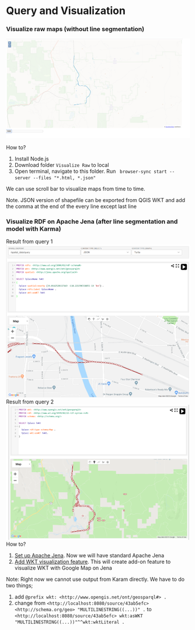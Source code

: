 # Query and Visualization 
### Visualize raw maps (without line segmentation)
![](https://github.com/usc-isi-i2/linked-maps/blob/master/0%20-%20Misc/photos/Untitled.png)

How to?
1. Install Node.js
2. Download folder ```Visualize Raw``` to local 
3. Open terminal, navigate to this folder. Run ``` browser-sync start --server --files "*.html, *.json"```

We can use scroll bar to visualize maps from time to time.

Note. JSON version of shapefile can be exported from QGIS WKT and add the comma at the end of the every  line except last line

### Visualize RDF on Apache Jena (after line segmentation and model with Karma)
Result from query 1
![](https://github.com/usc-isi-i2/linked-maps/blob/master/0%20-%20Misc/photos/jena_visualize.png)
Result from query 2
![](https://github.com/usc-isi-i2/linked-maps/blob/master/0%20-%20Misc/photos/jena_visulize_one_tripple.png)
How to?
1. [Set up Apache Jena](https://github.com/usc-isi-i2/linked-maps/tree/master/3%20-%20Query%20and%20Visualization%20(Jena)/Jena%20Setup). Now we will have standard Apache Jena
2. [Add WKT visualization feature](https://github.com/usc-isi-i2/linked-maps/tree/master/3%20-%20Query%20and%20Visualization%20(Jena)/Visualize%20RDF). This will create add-on feature to visualize WKT with Google Map on Jena

Note: Right now we cannot use output from Karam directly. We have to do two things;
1. add ```@prefix wkt: <http://www.opengis.net/ont/geosparql#> .```
2. change from 
```<http://localhost:8080/source/43ab5efc> <http://schema.org/geo> "MULTILINESTRING((...))" .```
to 
```<http://localhost:8080/source/43ab5efc> wkt:asWKT "MULTILINESTRING((...))"^^wkt:wktLiteral .```

